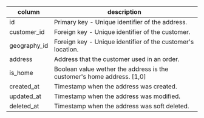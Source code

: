 |column       | description |
--------------|-------------|
|id           | Primary key - Unique identifier of the address. |
|customer_id  | Foreign key - Unique identifier of the customer. |
|geography_id | Foreign key - Unique identifier of the customer's location. |
|address      | Address that the customer used in an order. |
|is_home      | Boolean value wether the address is the customer's home address. [1,0] |
|created_at   | Timestamp when the address was created. |
|updated_at   | Timestamp when the address was modified. |
|deleted_at   | Timestamp when the address was soft deleted. |
